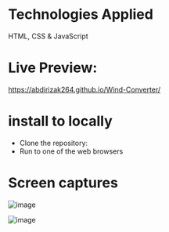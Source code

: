 # Technologies Applied 
HTML, CSS & JavaScript


# Live Preview: 
https://abdirizak264.github.io/Wind-Converter/

# install to locally
-   Clone the repository:
-   Run to one of the web browsers

# Screen captures

![image](https://github.com/Abdirizak264/Wind-Converter/assets/115321486/6637fef1-4711-487d-85b0-d7aab25de200)

![image](https://github.com/Abdirizak264/Wind-Converter/assets/115321486/93f97881-00ce-4d05-8950-4b3354461425)
